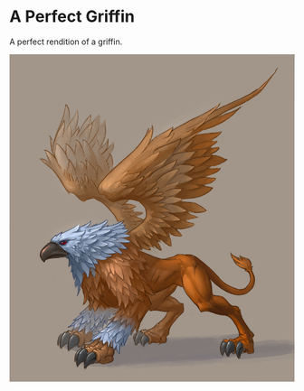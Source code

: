 # A Perfect Griffin

A perfect rendition of a griffin.

<img src="./Griffin%20image%202.jpg" alt="A Perfect Griffin">
